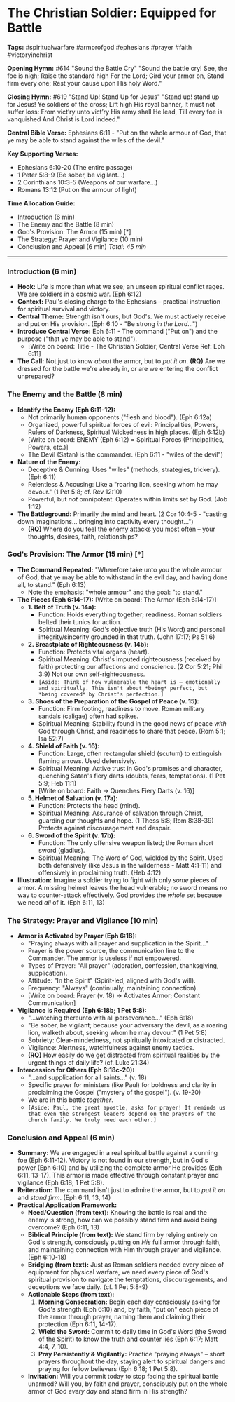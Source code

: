 # The Christian Soldier: Equipped for Battle

**Tags:** #spiritualwarfare #armorofgod #ephesians #prayer #faith
#victoryinchrist

**Opening Hymn:** #614 "Sound the Battle Cry" "Sound the battle cry! See, the
foe is nigh; Raise the standard high For the Lord; Gird your armor on, Stand
firm every one; Rest your cause upon His holy Word."

**Closing Hymn:** #619 "Stand Up! Stand Up for Jesus" "Stand up! stand up for
Jesus! Ye soldiers of the cross; Lift high His royal banner, It must not suffer
loss: From vict’ry unto vict’ry His army shall He lead, Till every foe is
vanquished And Christ is Lord indeed."

**Central Bible Verse:** Ephesians 6:11 - "Put on the whole armour of God, that
ye may be able to stand against the wiles of the devil."

**Key Supporting Verses:**

- Ephesians 6:10-20 (The entire passage)
- 1 Peter 5:8-9 (Be sober, be vigilant...)
- 2 Corinthians 10:3-5 (Weapons of our warfare...)
- Romans 13:12 (Put on the armour of light)

**Time Allocation Guide:**

- Introduction (6 min)
- The Enemy and the Battle (8 min)
- God's Provision: The Armor (15 min) [*]
- The Strategy: Prayer and Vigilance (10 min)
- Conclusion and Appeal (6 min) _Total: 45 min_

---

### Introduction (6 min)

- **Hook:** Life is more than what we see; an unseen spiritual conflict rages.
  We are soldiers in a cosmic war. (Eph 6:12)
- **Context:** Paul's closing charge to the Ephesians – practical instruction
  for spiritual survival and victory.
- **Central Theme:** Strength isn't ours, but God's. We must actively receive
  and put on His provision. (Eph 6:10 - "Be strong _in the Lord_...")
- **Introduce Central Verse:** Eph 6:11 - The command ("Put on") and the purpose
  ("that ye may be able to stand").
  - [Write on board: Title - The Christian Soldier; Central Verse Ref: Eph 6:11]
- **The Call:** Not just to know _about_ the armor, but to _put it on_. **(RQ)**
  Are we dressed for the battle we're already in, or are we entering the
  conflict unprepared?

### The Enemy and the Battle (8 min)

- **Identify the Enemy (Eph 6:11-12):**
  - Not primarily human opponents ("flesh and blood"). (Eph 6:12a)
  - Organized, powerful spiritual forces of evil: Principalities, Powers, Rulers
    of Darkness, Spiritual Wickedness in high places. (Eph 6:12b)
  - [Write on board: ENEMY (Eph 6:12) = Spiritual Forces (Principalities,
    Powers, etc.)]
  - The Devil (Satan) is the commander. (Eph 6:11 - "wiles of the devil")
- **Nature of the Enemy:**
  - Deceptive & Cunning: Uses "wiles" (methods, strategies, trickery). (Eph
    6:11)
  - Relentless & Accusing: Like a "roaring lion, seeking whom he may devour." (1
    Pet 5:8; cf. Rev 12:10)
  - Powerful, but _not_ omnipotent: Operates within limits set by God. (Job
    1:12)
- **The Battleground:** Primarily the mind and heart. (2 Cor 10:4-5 - "casting
  down imaginations... bringing into captivity every thought...")
  - **(RQ)** Where do you feel the enemy attacks you most often – your thoughts,
    desires, faith, relationships?

### God's Provision: The Armor (15 min) [*]

- **The Command Repeated:** "Wherefore take unto you the whole armour of God,
  that ye may be able to withstand in the evil day, and having done all, to
  stand." (Eph 6:13)
  - Note the emphasis: "whole armour" and the goal: "to stand."
- **The Pieces (Eph 6:14-17):** [Write on board: The Armor (Eph 6:14-17)]
  - **1. Belt of Truth (v. 14a):**
    - Function: Holds everything together; readiness. Roman soldiers belted
      their tunics for action.
    - Spiritual Meaning: God's objective truth (His Word) and personal
      integrity/sincerity grounded in that truth. (John 17:17; Ps 51:6)
  - **2. Breastplate of Righteousness (v. 14b):**
    - Function: Protects vital organs (heart).
    - Spiritual Meaning: Christ's imputed righteousness (received by faith)
      protecting our affections and conscience. (2 Cor 5:21; Phil 3:9) Not our
      own self-righteousness.
    - `[Aside: Think of how vulnerable the heart is – emotionally and spiritually. This isn't about *being* perfect, but *being covered* by Christ's perfection.]`
  - **3. Shoes of the Preparation of the Gospel of Peace (v. 15):**
    - Function: Firm footing, readiness to move. Roman military sandals
      (caligae) often had spikes.
    - Spiritual Meaning: Stability found in the good news of peace _with_ God
      through Christ, and readiness to share that peace. (Rom 5:1; Isa 52:7)
  - **4. Shield of Faith (v. 16):**
    - Function: Large, often rectangular shield (scutum) to extinguish flaming
      arrows. Used defensively.
    - Spiritual Meaning: Active trust in God's promises and character, quenching
      Satan's fiery darts (doubts, fears, temptations). (1 Pet 5:9; Heb 11:1)
    - [Write on board: Faith -> Quenches Fiery Darts (v. 16)]
  - **5. Helmet of Salvation (v. 17a):**
    - Function: Protects the head (mind).
    - Spiritual Meaning: Assurance of salvation through Christ, guarding our
      thoughts and hope. (1 Thess 5:8; Rom 8:38-39) Protects against
      discouragement and despair.
  - **6. Sword of the Spirit (v. 17b):**
    - Function: The only offensive weapon listed; the Roman short sword
      (gladius).
    - Spiritual Meaning: The Word of God, wielded by the Spirit. Used both
      defensively (like Jesus in the wilderness - Matt 4:1-11) and offensively
      in proclaiming truth. (Heb 4:12)
- **Illustration:** Imagine a soldier trying to fight with only _some_ pieces of
  armor. A missing helmet leaves the head vulnerable; no sword means no way to
  counter-attack effectively. God provides the _whole_ set because we need _all_
  of it. (Eph 6:11, 13)

### The Strategy: Prayer and Vigilance (10 min)

- **Armor is Activated by Prayer (Eph 6:18):**
  - "Praying always with all prayer and supplication in the Spirit..."
  - Prayer is the power source, the communication line to the Commander. The
    armor is useless if not empowered.
  - Types of Prayer: "All prayer" (adoration, confession, thanksgiving,
    supplication).
  - Attitude: "In the Spirit" (Spirit-led, aligned with God's will).
  - Frequency: "Always" (continually, maintaining connection).
  - [Write on board: Prayer (v. 18) -> Activates Armor; Constant Communication]
- **Vigilance is Required (Eph 6:18b; 1 Pet 5:8):**
  - "...watching thereunto with all perseverance..." (Eph 6:18)
  - "Be sober, be vigilant; because your adversary the devil, as a roaring lion,
    walketh about, seeking whom he may devour." (1 Pet 5:8)
  - Sobriety: Clear-mindedness, not spiritually intoxicated or distracted.
  - Vigilance: Alertness, watchfulness against enemy tactics.
  - **(RQ)** How easily do we get distracted from spiritual realities by the
    urgent things of daily life? (cf. Luke 21:34)
- **Intercession for Others (Eph 6:18c-20):**
  - "...and supplication for all saints..." (v. 18)
  - Specific prayer for ministers (like Paul) for boldness and clarity in
    proclaiming the Gospel ("mystery of the gospel"). (v. 19-20)
  - We are in this battle _together_.
  - `[Aside: Paul, the great apostle, asks for prayer! It reminds us that even the strongest leaders depend on the prayers of the church family. We truly need each other.]`

### Conclusion and Appeal (6 min)

- **Summary:** We are engaged in a real spiritual battle against a cunning foe
  (Eph 6:11-12). Victory is not found in our strength, but in God's power (Eph
  6:10) and by utilizing the complete armor He provides (Eph 6:11, 13-17). This
  armor is made effective through constant prayer and vigilance (Eph 6:18; 1 Pet
  5:8).
- **Reiteration:** The command isn't just to admire the armor, but to _put it
  on_ and _stand firm_. (Eph 6:11, 13, 14)
- **Practical Application Framework:**
  - **Need/Question (from text):** Knowing the battle is real and the enemy is
    strong, how can we possibly stand firm and avoid being overcome? (Eph
    6:11, 13)
  - **Biblical Principle (from text):** We stand firm by relying entirely on
    God's strength, consciously putting on _His_ full armor through faith, and
    maintaining connection with Him through prayer and vigilance. (Eph 6:10-18)
  - **Bridging (from text):** Just as Roman soldiers needed every piece of
    equipment for physical warfare, we need every piece of God's spiritual
    provision to navigate the temptations, discouragements, and deceptions we
    face daily. (cf. 1 Pet 5:8-9)
  - **Actionable Steps (from text):**
    1.  **Morning Consecration:** Begin each day consciously asking for God's
        strength (Eph 6:10) and, by faith, "put on" each piece of the armor
        through prayer, naming them and claiming their protection (Eph 6:11,
        14-17).
    2.  **Wield the Sword:** Commit to daily time in God's Word (the Sword of
        the Spirit) to know the truth and counter lies (Eph 6:17; Matt 4:4, 7,
        10).
    3.  **Pray Persistently & Vigilantly:** Practice "praying always" – short
        prayers throughout the day, staying alert to spiritual dangers and
        praying for fellow believers (Eph 6:18; 1 Pet 5:8).
  - **Invitation:** Will you commit today to stop facing the spiritual battle
    unarmed? Will you, by faith and prayer, consciously put on the whole armor
    of God _every day_ and stand firm in His strength?
